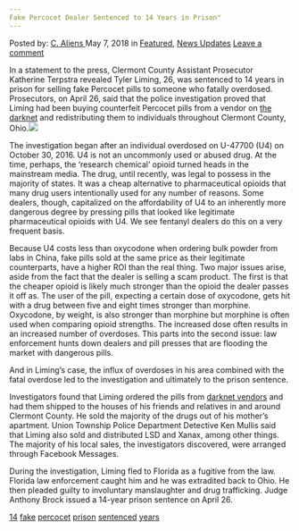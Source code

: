 ```yaml
---
Fake Percocet Dealer Sentenced to 14 Years in Prison"
---
```

<article class="post-listing post-25617 post type-post status-publish format-standard has-post-thumbnail hentry 
 tag-1945 tag-fake tag-percocet tag-prison tag-sentenced tag-years">
<div class="post-inner">
<span>Posted by: <a href="https://www.deepdotweb.com/author/caliens/" title="">C. Aliens </a></span>
<span>May 7, 2018</span>
<span>in <a href="https://www.deepdotweb.com/category/deepdot-news/" rel="category tag">Featured</a>, <a href="https://www.deepdotweb.com/category/news-updates/" rel="category tag">News Updates</a></span>
<span><a href="https://www.deepdotweb.com/2018/05/07/fake-percocet-dealer-sentenced-to-14-years-in-prison/#respond">Leave a comment</a></span>


<p>In a statement to the press, Clermont County Assistant Prosecutor Katherine Terpstra revealed Tyler Liming, 26, was sentenced to 14 years in prison for selling fake Percocet pills to someone who fatally overdosed. Prosecutors, on April 26, said that the police investigation proved that Liming had been buying counterfeit Percocet pills from a vendor on <a href="https://www.deepdotweb.com/tag/darknet/">the darknet</a> and redistributing them to individuals throughout Clermont County, Ohio.<img class="wp-image-25620 aligncenter" src="/imgs/2018/05/word-image-8.jpeg" srcset="/imgs/2018/05/word-image-8.jpeg 660w, /imgs/2018/05/word-image-8-300x150.jpeg 300w" sizes="(max-width: 660px) 100vw, 660px" /></p>
<p>The investigation began after an individual overdosed on U-47700 (U4) on October 30, 2016. U4 is not an uncommonly used or abused drug. At the time, perhaps, the ‘research chemical’ opioid turned heads in the mainstream media. The drug, until recently, was legal to possess in the majority of states. It was a cheap alternative to pharmaceutical opioids that many drug users intentionally used for any number of reasons. Some dealers, though, capitalized on the affordability of U4 to an inherently more dangerous degree by pressing pills that looked like legitimate pharmaceutical opioids with U4. We see fentanyl dealers do this on a very frequent basis.</p>
<p>Because U4 costs less than oxycodone when ordering bulk powder from labs in China, fake pills sold at the same price as their legitimate counterparts, have a higher ROI than the real thing. Two major issues arise, aside from the fact that the dealer is selling a scam product. The first is that the cheaper opioid is likely much stronger than the opioid the dealer passes it off as. The user of the pill, expecting a certain dose of oxycodone, gets hit with a drug between five and eight times stronger than morphine. Oxycodone, by weight, is also stronger than morphine but morphine is often used when comparing opioid strengths. The increased dose often results in an increased number of overdoses. This parts into the second issue: law enforcement hunts down dealers and pill presses that are flooding the market with dangerous pills.</p>
<p>And in Liming’s case, the influx of overdoses in his area combined with the fatal overdose led to the investigation and ultimately to the prison sentence.</p>
<p>Investigators found that Liming ordered the pills from <a href="https://www.deepdotweb.com/marketplace-directory/categories/vendor-shops">darknet vendors</a> and had them shipped to the houses of his friends and relatives in and around Clermont County. He sold the majority of the drugs out of his mother&#8217;s apartment. Union Township Police Department Detective Ken Mullis said that Liming also sold and distributed LSD and Xanax, among other things. The majority of his local sales, the investigators discovered, were arranged through Facebook Messages.</p>
<p>During the investigation, Liming fled to Florida as a fugitive from the law. Florida law enforcement caught him and he was extradited back to Ohio. He then pleaded guilty to involuntary manslaughter and drug trafficking. Judge Anthony Brock issued a 14-year prison sentence on April 26.</p>
</div>
<a href="https://www.deepdotweb.com/tag/14/" rel="tag">14</a>  <a href="https://www.deepdotweb.com/tag/fake/" rel="tag">fake</a> <a href="https://www.deepdotweb.com/tag/percocet/" rel="tag">percocet</a> <a href="https://www.deepdotweb.com/tag/prison/" rel="tag">prison</a> <a href="https://www.deepdotweb.com/tag/sentenced/" rel="tag">sentenced</a> <a href="https://www.deepdotweb.com/tag/years/" rel="tag">years</a></span> <span style="display:none" class="updated">2018-05-07<a href="https://www.deepdotweb.com/author/caliens/" title="Posts by C. Aliens" rel="author">C. Aliens</a></strong></div>

